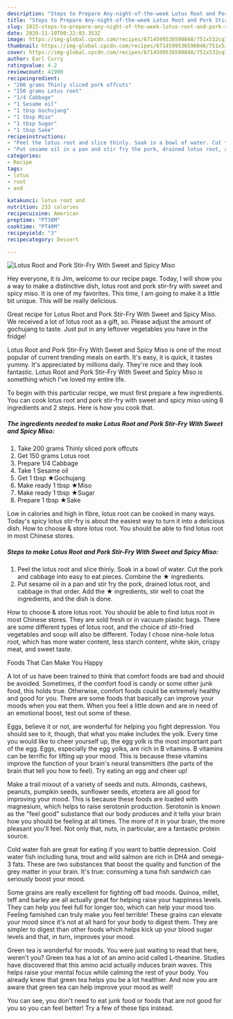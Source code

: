 ```yaml
---
description: "Steps to Prepare Any-night-of-the-week Lotus Root and Pork Stir-Fry With Sweet and Spicy Miso"
title: "Steps to Prepare Any-night-of-the-week Lotus Root and Pork Stir-Fry With Sweet and Spicy Miso"
slug: 1815-steps-to-prepare-any-night-of-the-week-lotus-root-and-pork-stir-fry-with-sweet-and-spicy-miso
date: 2020-11-10T00:22:03.353Z
image: https://img-global.cpcdn.com/recipes/6714599536590848/751x532cq70/lotus-root-and-pork-stir-fry-with-sweet-and-spicy-miso-recipe-main-photo.jpg
thumbnail: https://img-global.cpcdn.com/recipes/6714599536590848/751x532cq70/lotus-root-and-pork-stir-fry-with-sweet-and-spicy-miso-recipe-main-photo.jpg
cover: https://img-global.cpcdn.com/recipes/6714599536590848/751x532cq70/lotus-root-and-pork-stir-fry-with-sweet-and-spicy-miso-recipe-main-photo.jpg
author: Earl Curry
ratingvalue: 4.2
reviewcount: 41990
recipeingredient:
- "200 grams Thinly sliced pork offcuts"
- "150 grams Lotus root"
- "1/4 Cabbage"
- "1 Sesame oil"
- "1 tbsp Gochujang"
- "1 tbsp Miso"
- "1 tbsp Sugar"
- "1 tbsp Sake"
recipeinstructions:
- "Peel the lotus root and slice thinly. Soak in a bowl of water. Cut the pork and cabbage into easy to eat pieces. Combine the ★ ingredients."
- "Put sesame oil in a pan and stir fry the pork, drained lotus root, and cabbage in that order. Add the ★ ingredients, stir well to coat the ingredients, and the dish is done."
categories:
- Recipe
tags:
- lotus
- root
- and

katakunci: lotus root and 
nutrition: 233 calories
recipecuisine: American
preptime: "PT38M"
cooktime: "PT40M"
recipeyield: "3"
recipecategory: Dessert

---
```



![Lotus Root and Pork Stir-Fry With Sweet and Spicy Miso](https://img-global.cpcdn.com/recipes/6714599536590848/751x532cq70/lotus-root-and-pork-stir-fry-with-sweet-and-spicy-miso-recipe-main-photo.jpg)

Hey everyone, it is Jim, welcome to our recipe page. Today, I will show you a way to make a distinctive dish, lotus root and pork stir-fry with sweet and spicy miso. It is one of my favorites. This time, I am going to make it a little bit unique. This will be really delicious.

Great recipe for Lotus Root and Pork Stir-Fry With Sweet and Spicy Miso. We received a lot of lotus root as a gift, so. Please adjust the amount of gochujang to taste. Just put in any leftover vegetables you have in the fridge!

Lotus Root and Pork Stir-Fry With Sweet and Spicy Miso is one of the most popular of current trending meals on earth. It's easy, it is quick, it tastes yummy. It's appreciated by millions daily. They're nice and they look fantastic. Lotus Root and Pork Stir-Fry With Sweet and Spicy Miso is something which I've loved my entire life.


To begin with this particular recipe, we must first prepare a few ingredients. You can cook lotus root and pork stir-fry with sweet and spicy miso using 8 ingredients and 2 steps. Here is how you cook that.

<!--inarticleads1-->

##### The ingredients needed to make Lotus Root and Pork Stir-Fry With Sweet and Spicy Miso:

1. Take 200 grams Thinly sliced pork offcuts
1. Get 150 grams Lotus root
1. Prepare 1/4 Cabbage
1. Take 1 Sesame oil
1. Get 1 tbsp ★Gochujang
1. Make ready 1 tbsp ★Miso
1. Make ready 1 tbsp ★Sugar
1. Prepare 1 tbsp ★Sake


Low in calories and high in fibre, lotus root can be cooked in many ways. Today&#39;s spicy lotus stir-fry is about the easiest way to turn it into a delicious dish. How to choose &amp; store lotus root. You should be able to find lotus root in most Chinese stores. 

<!--inarticleads2-->

##### Steps to make Lotus Root and Pork Stir-Fry With Sweet and Spicy Miso:

1. Peel the lotus root and slice thinly. Soak in a bowl of water. Cut the pork and cabbage into easy to eat pieces. Combine the ★ ingredients.
1. Put sesame oil in a pan and stir fry the pork, drained lotus root, and cabbage in that order. Add the ★ ingredients, stir well to coat the ingredients, and the dish is done.


How to choose &amp; store lotus root. You should be able to find lotus root in most Chinese stores. They are sold fresh or in vacuum plastic bags. There are some different types of lotus root, and the choice of stir-fried vegetables and soup will also be different. Today I chose nine-hole lotus root, which has more water content, less starch content, white skin, crispy meat, and sweet taste. 

Foods That Can Make You Happy


A lot of us have been trained to think that comfort foods are bad and should be avoided. Sometimes, if the comfort food is candy or some other junk food, this holds true. Otherwise, comfort foods could be extremely healthy and good for you. There are some foods that basically can improve your moods when you eat them. When you feel a little down and are in need of an emotional boost, test out some of these.

Eggs, believe it or not, are wonderful for helping you fight depression. You should see to it, though, that what you make includes the yolk. Every time you would like to cheer yourself up, the egg yolk is the most important part of the egg. Eggs, especially the egg yolks, are rich in B vitamins. B vitamins can be terrific for lifting up your mood. This is because these vitamins improve the function of your brain's neural transmitters (the parts of the brain that tell you how to feel). Try eating an egg and cheer up!

Make a trail mixout of a variety of seeds and nuts. Almonds, cashews, peanuts, pumpkin seeds, sunflower seeds, etcetera are all good for improving your mood. This is because these foods are loaded with magnesium, which helps to raise serotonin production. Serotonin is known as the "feel good" substance that our body produces and it tells your brain how you should be feeling at all times. The more of it in your brain, the more pleasant you'll feel. Not only that, nuts, in particular, are a fantastic protein source.

Cold water fish are great for eating if you want to battle depression. Cold water fish including tuna, trout and wild salmon are rich in DHA and omega-3 fats. These are two substances that boost the quality and function of the grey matter in your brain. It's true: consuming a tuna fish sandwich can seriously boost your mood. 

Some grains are really excellent for fighting off bad moods. Quinoa, millet, teff and barley are all actually great for helping raise your happiness levels. They can help you feel full for longer too, which can help your mood too. Feeling famished can truly make you feel terrible! These grains can elevate your mood since it's not at all hard for your body to digest them. They are simpler to digest than other foods which helps kick up your blood sugar levels and that, in turn, improves your mood.

Green tea is wonderful for moods. You were just waiting to read that here, weren't you? Green tea has a lot of an amino acid called L-theanine. Studies have discovered that this amino acid actually induces brain waves. This helps raise your mental focus while calming the rest of your body. You already knew that green tea helps you be a lot healthier. And now you are aware that green tea can help improve your mood as well!

You can see, you don't need to eat junk food or foods that are not good for you so you can feel better! Try  a few  of  these  tips  instead.

